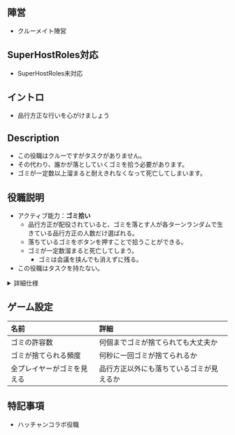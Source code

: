 ## 陣営
- クルーメイト陣営

## SuperHostRoles対応
- SuperHostRoles未対応

## イントロ
- 品行方正な行いを心がけましょう

## Description
- この役職はクルーですがタスクがありません。
- その代わり、誰かが落としていくゴミを拾う必要があります。
- ゴミが一定数以上溜まると耐えきれなくなって死亡してしまいます。

## 役職説明
- アクティブ能力：**ゴミ拾い**
  - 品行方正が配役されていると、ゴミを落とす人が各ターンランダムで生きている品行方正の人数だけ選ばれる。
  - 落ちているゴミをボタンを押すことで拾うことができる。
  - ゴミが一定数溜まると死亡してしまう。
    - ゴミは会議を挟んでも消えずに残る。
- この役職はタスクを持たない。

<details><summary>詳細仕様</summary><div>

### ゴミを落とすプレイヤーの選出
- 品行方正本人以外の誰か1名。
- 品行方正が複数人いる場合は人数分だけ選ばれる(かぶり無し)。
- 品行方正が2名以上いる場合は品行方正がゴミを落とすこともある。
### ゴミを落とすプレイヤーの減少
- 品行方正がタスクターンに死亡した場合は、会議で死亡が確認されたあとのスポーンから減少する。
- 品行方正が追放された場合は、直後のスポーンから減少する。
### 品行方正のゴミの許容値
- 複数人配役されている場合は、人数✕設定値となる。
- 品行方正が死亡し、減った場合は以下のタイミングで許容値が減少する(生存品行方正の数✕設定値)。
  - 品行方正がタスクターンに死亡した場合は、会議にで死亡が確認された次の次のスポーンから減少する。
  - 品行方正が追放された場合は、次の次のスポーンから減少する。

</div></details>

## ゲーム設定
| 名前 | 詳細 |
| :-- | :-- |
| ゴミの許容数 | 何個までゴミが捨てられても大丈夫か |
| ゴミが捨てられる頻度 | 何秒に一回ゴミが捨てられるか |
| 全プレイヤーがゴミを見える | 品行方正以外にも落ちているゴミが見えるか |

## 特記事項 <!-- 不要な場合はまるごと消す -->
- ハッチャンコラボ役職
